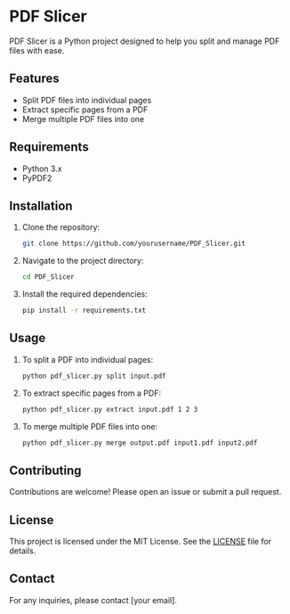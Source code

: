 # PDF Slicer

PDF Slicer is a Python project designed to help you split and manage PDF files with ease.

## Features

- Split PDF files into individual pages
- Extract specific pages from a PDF
- Merge multiple PDF files into one

## Requirements

- Python 3.x
- PyPDF2

## Installation

1. Clone the repository:
    ```sh
    git clone https://github.com/yourusername/PDF_Slicer.git
    ```
2. Navigate to the project directory:
    ```sh
    cd PDF_Slicer
    ```
3. Install the required dependencies:
    ```sh
    pip install -r requirements.txt
    ```

## Usage

1. To split a PDF into individual pages:
    ```sh
    python pdf_slicer.py split input.pdf
    ```
2. To extract specific pages from a PDF:
    ```sh
    python pdf_slicer.py extract input.pdf 1 2 3
    ```
3. To merge multiple PDF files into one:
    ```sh
    python pdf_slicer.py merge output.pdf input1.pdf input2.pdf
    ```

## Contributing

Contributions are welcome! Please open an issue or submit a pull request.

## License

This project is licensed under the MIT License. See the [LICENSE](LICENSE) file for details.

## Contact

For any inquiries, please contact [your email].
